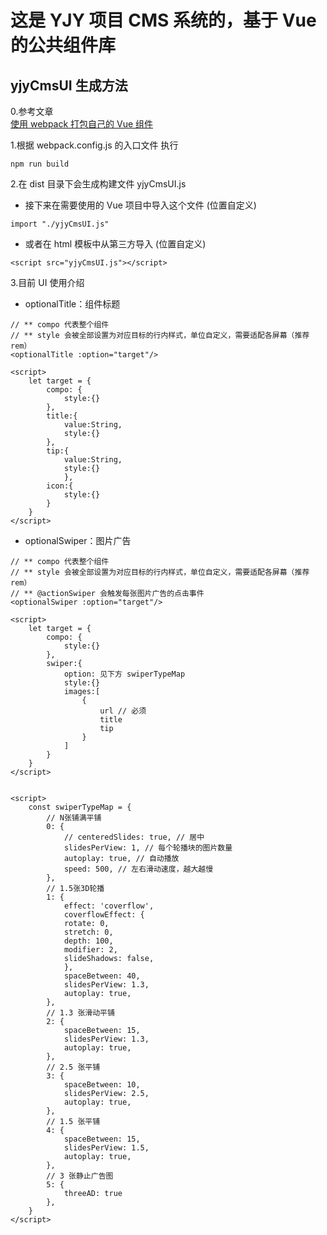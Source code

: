 # 这是 YJY 项目 CMS 系统的，基于 Vue 的公共组件库

## yjyCmsUI 生成方法

0.参考文章<br>
[使用 webpack 打包自己的 Vue 组件](https://www.cnblogs.com/du-blog/p/10933748.html)

1.根据 webpack.config.js 的入口文件 执行

```
npm run build
```

2.在 dist 目录下会生成构建文件 yjyCmsUI.js<br>

- 接下来在需要使用的 Vue 项目中导入这个文件 (位置自定义)

```
import "./yjyCmsUI.js"
```

- 或者在 html 模板中从第三方导入 (位置自定义)

```
<script src="yjyCmsUI.js"></script>
```

3.目前 UI 使用介绍

- optionalTitle：组件标题

```
// ** compo 代表整个组件
// ** style 会被全部设置为对应目标的行内样式，单位自定义，需要适配各屏幕（推荐rem）
<optionalTitle :option="target"/>

<script>
    let target = {
        compo: {
            style:{}
        },
        title:{
            value:String,
            style:{}
        },
        tip:{
            value:String,
            style:{}
            },
        icon:{
            style:{}
        }
    }
</script>
```

- optionalSwiper：图片广告

```
// ** compo 代表整个组件
// ** style 会被全部设置为对应目标的行内样式，单位自定义，需要适配各屏幕（推荐rem）
// ** @actionSwiper 会触发每张图片广告的点击事件
<optionalSwiper :option="target"/>

<script>
    let target = {
        compo: {
            style:{}
        },
        swiper:{
            option: 见下方 swiperTypeMap
            style:{}
            images:[
                {
                    url // 必须
                    title
                    tip
                }
            ]
        }
    }
</script>
```

```

<script>
    const swiperTypeMap = {
        // N张铺满平铺
        0: {
            // centeredSlides: true, // 居中
            slidesPerView: 1, // 每个轮播块的图片数量
            autoplay: true, // 自动播放
            speed: 500, // 左右滑动速度，越大越慢
        },
        // 1.5张3D轮播
        1: {
            effect: 'coverflow',
            coverflowEffect: {
            rotate: 0,
            stretch: 0,
            depth: 100,
            modifier: 2,
            slideShadows: false,
            },
            spaceBetween: 40,
            slidesPerView: 1.3,
            autoplay: true,
        },
        // 1.3 张滑动平铺
        2: {
            spaceBetween: 15,
            slidesPerView: 1.3,
            autoplay: true,
        },
        // 2.5 张平铺
        3: {
            spaceBetween: 10,
            slidesPerView: 2.5,
            autoplay: true,
        },
        // 1.5 张平铺
        4: {
            spaceBetween: 15,
            slidesPerView: 1.5,
            autoplay: true,
        },
        // 3 张静止广告图
        5: {
            threeAD: true
        },
    }
</script>
```
